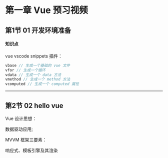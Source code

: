 # 第一章 Vue 预习视频

## 第1节 01 开发环境准备

#### 知识点

vue vscode snippets 插件：

```javascript
vbase // 生成一个基础的 vue 文件
vfor // 生成一个循环
vdata // 生成一个 data 方法
vmethod // 生成一个 method 方法
vcomputed // 生成一个 computed 属性
```

------



## 第2节 02 hello vue

Vue 设计思想：

数据驱动应用;

MVVM 框架三要素：

响应式、模板引擎及其渲染

